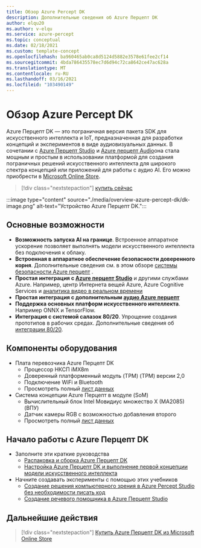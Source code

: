 ```yaml
---
title: Обзор Azure Percept DK
description: Дополнительные сведения об Azure Перцепт DK
author: elqu20
ms.author: v-elqu
ms.service: azure-percept
ms.topic: conceptual
ms.date: 02/18/2021
ms.custom: template-concept
ms.openlocfilehash: ba960465ab0ca8d5124d5882e3578e61fee2cf14
ms.sourcegitcommit: 4bda786435578ec7d6d94c72ca8642ce47ac628a
ms.translationtype: MT
ms.contentlocale: ru-RU
ms.lasthandoff: 03/16/2021
ms.locfileid: "103490149"
---
```

# <a name="azure-percept-dk-overview"></a>Обзор Azure Percept DK

Azure Перцепт DK — это пограничная версия пакета SDK для искусственного интеллекта и IoT, предназначенная для разработки концепций и экспериментов в виде аудиовизуальных данных. В сочетании с [Azure Перцепт Studio](./overview-azure-percept-studio.md) и [Azure перцепт Audio](./overview-azure-percept-audio.md)она стала мощным и простым в использовании платформой для создания пограничных решений искусственного интеллекта для широкого спектра концепций или приложений для работы с аудио AI. Его можно приобрести в [Microsoft Online Store](https://go.microsoft.com/fwlink/p/?LinkId=2155270).

> [!div class="nextstepaction"]
> [купить сейчас](https://go.microsoft.com/fwlink/p/?LinkId=2155270)

:::image type="content" source="./media/overview-azure-percept-dk/dk-image.png" alt-text="Устройство Azure Перцепт DK.":::

## <a name="key-features"></a>Основные возможности

- **Возможность запуска AI на границе**. Встроенное аппаратное ускорение позволяет выполнять модели искусственного интеллекта без подключения к облаку.
- **Встроенная в аппаратное обеспечение безопасности доверенного корня**. Дополнительные сведения см. в этом обзоре [системы безопасности Azure перцепт](./overview-percept-security.md) .
- **Простая интеграция с [Azure перцепт Studio](https://go.microsoft.com/fwlink/?linkid=2135819)** и другими службами Azure. Например, центр Интернета вещей Azure, Azure Cognitive Services и [аналитика видео в реальном времени](https://docs.microsoft.com/azure/media-services/live-video-analytics-edge/overview)
- **Простая интеграция с дополнительным [аудио Azure перцепт](./overview-azure-percept-audio.md)**
- **Поддержка основных платформ искусственного интеллекта**. Например ONNX и TensorFlow.
- **Интеграция с системой салазок 80/20**. Упрощение создания прототипов в рабочих средах. Дополнительные сведения об [интеграции 80/20](./overview-8020-integration.md).

## <a name="hardware-components"></a>Компоненты оборудования

- Плата перевозчика Azure Перцепт DK
    - Процессор НКСП iMX8m
    - Доверенный платформенный модуль (TPM) (TPM) версии 2,0
    - Подключение WiFi и Bluetooth
    - Просмотреть полный [лист данных](./azure-percept-dk-datasheet.md)
- Система концепции Azure Перцепт в модуле (SoM)
    - Вычислительный блок Intel Мовидиус множество X (MA2085) (ВПУ)
    - Датчик камеры RGB с возможностью добавления второго
    - Просмотреть полный [лист данных](./azure-percept-vision-datasheet.md)

## <a name="get-started-with-the-azure-percept-dk"></a>Начало работы с Azure Перцепт DK

- Заполните эти краткие руководства
    - [Распаковка и сборка Azure Перцепт DK](./quickstart-percept-dk-unboxing.md)
    - [Настройка Azure Перцепт DK и выполнение первой концепции модели искусственного интеллекта](./quickstart-percept-dk-set-up.md)
- Начните создавать эксперименты с помощью этих учебников
    - [Создание решения компьютерного зрения в Azure Percept Studio без необходимости писать код](./tutorial-nocode-vision.md)
    - [Создание речевого помощника в Azure Перцепт Studio](./tutorial-no-code-speech.md)

## <a name="next-steps"></a>Дальнейшие действия

> [!div class="nextstepaction"]
> [Купить Azure Перцепт DK из Microsoft Online Store](https://go.microsoft.com/fwlink/p/?LinkId=2155270)

